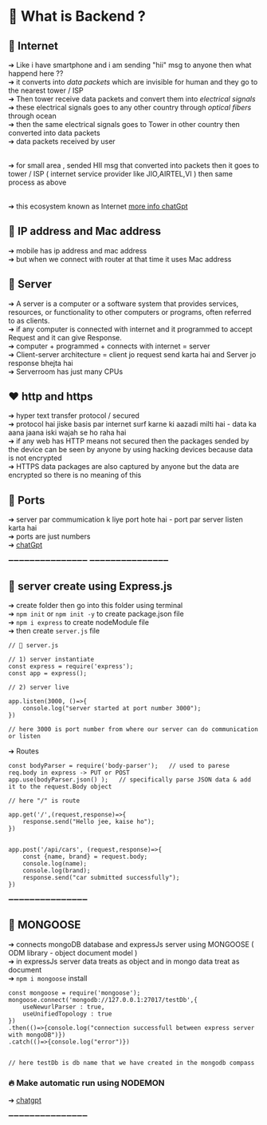 # 💚 What is Backend ?

## 💙 Internet
➔ Like i have smartphone and i am sending "hii" msg to anyone then what happend here ?? <br/>
➔ it converts into *data packets* which are invisible for human and they go to the nearest tower / ISP <br/>
➔ Then tower receive data packets and convert them into *electrical signals*  <br/>
➔ these electrical signals goes to any other country through *optical fibers* through ocean <br/>
➔ then the same electrical signals goes to Tower in other country then converted into data packets <br/>
➔ data packets received by user <br/>

<br/>
➔ for small area , sended HII msg that converted into packets then it goes to tower / ISP ( internet service provider like JIO,AIRTEL,VI ) then same process as above <br/>
<br/>


➔ this ecosystem known as Internet [ more info chatGpt](https://chat.openai.com/share/86e0c5f3-9882-4b13-b7c4-6552d4afefce)

## 🧡 IP address and Mac address
➔ mobile has ip address and mac address <br/>
➔ but when we connect with router at that time it uses Mac address <br/>

## 💛 Server
➔ A server is a computer or a software system that provides services, resources, or functionality to other computers or programs, often referred to as clients.  <br/>
➔ if any computer is connected with internet and it programmed to accept Request and it can give Response.  <br/>
➔ computer + programmed + connects with internet = server  <br/>
➔ Client-server architecture = client jo request send karta hai and Server jo response bhejta hai <br/>
➔ Serverroom has just many CPUs <br/>

## ❤️ http and https
➔ hyper text transfer protocol / secured <br/>
➔ protocol hai jiske basis par internet surf karne ki aazadi milti hai - data ka aana jaana iski wajah se ho raha hai <br/>
➔ if any web has HTTP means not secured then the packages sended by the device can be seen by anyone by using hacking devices because data is not encrypted <br/>
➔ HTTPS data packages are also captured by anyone but the data are encrypted so there is no meaning of this <br/>

## 💜 Ports 
➔ server par commumication k liye port hote hai - port par server listen karta hai <br/>
➔ ports are just numbers <br/>
➔ [chatGpt](https://chat.openai.com/share/c674fb10-b527-46ef-9d8a-1429e97c6620) <br/>

➖➖➖➖➖➖➖➖➖➖➖➖➖➖➖
➖➖➖➖➖➖➖➖➖➖➖➖➖➖➖

## 🧡 server create using Express.js
➔ create folder then go into this folder using terminal <br/>
➔ `npm init` or `npm init -y` to create package.json file <br/>
➔ `npm i express` to create nodeModule file <br/>
➔ then create `server.js` file

```
// 📂 server.js

// 1) server instantiate
const express = require('express');
const app = express();

// 2) server live

app.listen(3000, ()=>{
    console.log("server started at port number 3000");
})

// here 3000 is port number from where our server can do communication or listen

```

➔ Routes

```
const bodyParser = require('body-parser');   // used to parese req.body in express -> PUT or POST
app.use(bodyParser.json() );   // specifically parse JSON data & add it to the request.Body object

// here "/" is route

app.get('/',(request,response)=>{
    response.send("Hello jee, kaise ho");
})


app.post('/api/cars', (request,response)=>{
    const {name, brand} = request.body;
    console.log(name);
    console.log(brand);
    response.send("car submitted successfully");
})

```

➖➖➖➖➖➖➖➖➖➖➖➖➖➖➖

## 💛 MONGOOSE

➔ connects mongoDB database and expressJs server using MONGOOSE ( ODM library - object document model )  <br/>
➔ in expressJs server data treats as object and in mongo data treat as document  <br/>
➔ `npm i mongoose` install

```
const mongoose = require('mongoose');
mongoose.connect('mongodb://127.0.0.1:27017/testDb',{
    useNewurlParser : true,
    useUnifiedTopology : true
})
.then(()=>{console.log("connection successfull between express server with mongoDB")})
.catch(()=>{console.log("error")})


// here testDb is db name that we have created in the mongodb compass
```

### 🔥 Make automatic run using NODEMON
➔ [chatgpt](https://chat.openai.com/share/91fa8e2e-63aa-4f63-a0da-38b50898e9ea)

➖➖➖➖➖➖➖➖➖➖➖➖➖➖➖

## 

